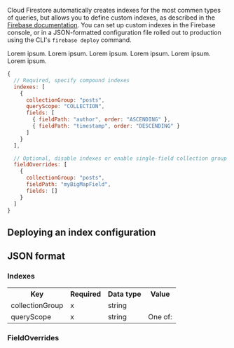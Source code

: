 
Cloud Firestore automatically creates indexes for the most commen types of queries, but allows you to define custom indexes, as described in the [Firebase documentation](https://firebase.devsite.corp.google.com/docs/firestore/query-data/index-overview). You can set up custom indexes in the Firebase console, or in a JSON-formatted configuration file rolled out to production using the CLI's <code>firebase deploy</code> command.

Lorem ipsum. Lorem ipsum. Lorem ipsum. Lorem ipsum. Lorem ipsum. Lorem ipsum.

```javascript
{
  // Required, specify compound indexes
  indexes: [
    { 
      collectionGroup: "posts",
      queryScope: "COLLECTION",
      fields: [
        { fieldPath: "author", order: "ASCENDING" },
        { fieldPath: "timestamp", order: "DESCENDING" }
      ]
    }
  ],

  // Optional, disable indexes or enable single-field collection group indexes
  fieldOverrides: [
    {
      collectionGroup: "posts",
      fieldPath: "myBigMapField",
      fields: []
    }
  ]
}
```

## Deploying an index configuration


## JSON format

### Indexes

<table>
  <tr>
    <th>Key</th>
    <th>Required</th>
    <th>Data type</th>
    <th>Value</th>
  </tr>
  <tr>
    <td>collectionGroup</td>
    <td>x</td>
    <td>string</td>
    <td></td>
  </tr>
  <tr>
    <td>queryScope</td>
    <td>x</td>
    <td>string</td>
    <td>One of:
    </td>
  </tr>
</table>

### FieldOverrides
